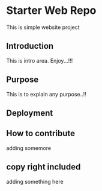 # Starter Web Repo
This is simple website project
## Introduction
This is intro area. Enjoy...!!!
## Purpose
This is to explain any purpose..!!
## Deployment

## How to contribute
adding somemore
## copy right included
adding something here